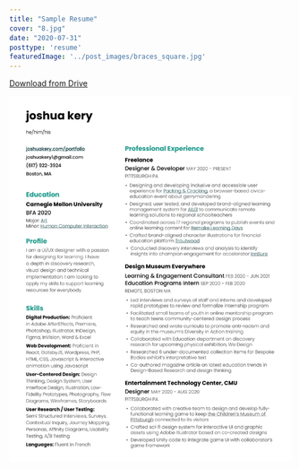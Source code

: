 ```yaml
---
title: "Sample Resume"
cover: "8.jpg"
date: "2020-07-31"
posttype: 'resume'
featuredImage: '../post_images/braces_square.jpg'
---
```


<a href="https://drive.google.com/file/d/1neY8qrcXvrLGtE98helTQbZSxrPG7zRS/view?usp=sharing" target="_blank">Download from Drive</a>

<img src="../images/Kery_Joshua_Sample_Resume.jpg" alt="Joshua Kery Sample Resume">